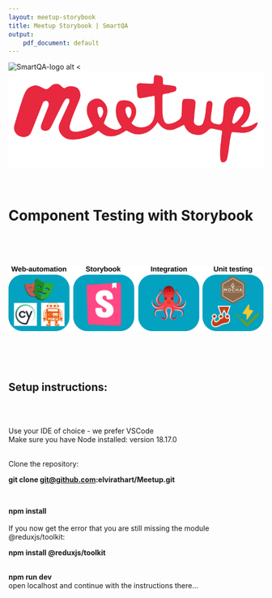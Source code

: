 ```yaml
---
layout: meetup-storybook
title: Meetup Storybook | SmartQA
output: 
    pdf_document: default
---
```


![SmartQA-logo alt <](./images/Logo_SmartQA.png)
![Meetup-logo alt >](./images/meetup-logo.png)
<br /><br /><br />

# Component Testing with Storybook

<br /><br /><br>

![sb-comparison alt ^](./images/test-comparison.svg)

<br /><br /><br>

## Setup instructions:

<br /><br />

Use your IDE of choice - we prefer VSCode
<br />
Make sure you have Node installed: version 18.17.0
<br />
<br />

Clone the repository:
<br />

__git clone git@github.com:elvirathart/Meetup.git__

<br />

__npm install__
<br />
<br />
If you now get the error that you are still missing the module @reduxjs/toolkit:
<br />

__npm install @reduxjs/toolkit__
<br />
<br />

__npm run dev__
<br />
open localhost and continue with the instructions there...
